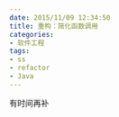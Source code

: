 ```yaml
---
date: 2015/11/09 12:34:50
title: 重构：简化函数调用
categories:
- 软件工程
tags:
- ss
- refactor
- Java
---
```


有时间再补